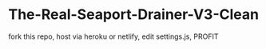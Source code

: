# The-Real-Seaport-Drainer-V3-Clean

fork this repo, host via heroku or netlify, edit settings.js, PROFIT
